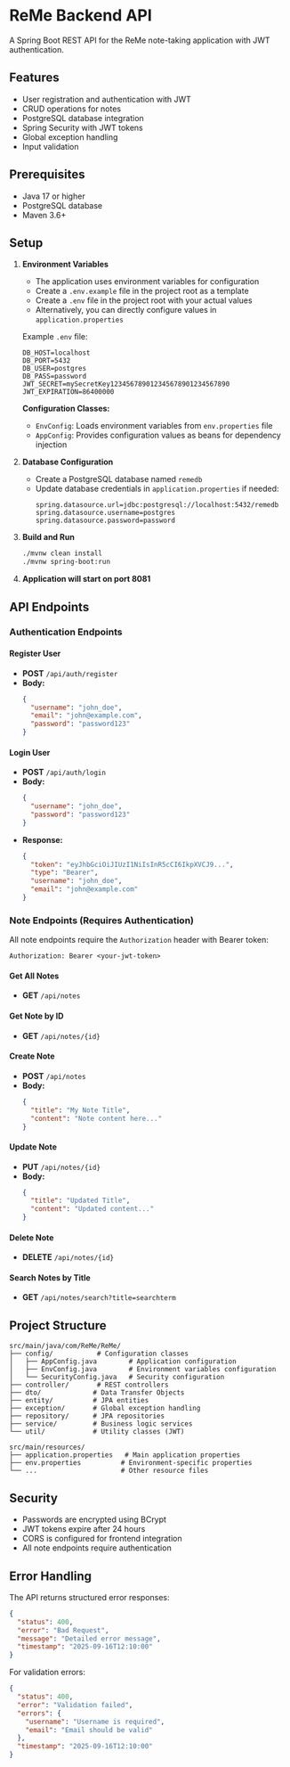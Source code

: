 # ReMe Backend API

A Spring Boot REST API for the ReMe note-taking application with JWT authentication.

## Features

- User registration and authentication with JWT
- CRUD operations for notes
- PostgreSQL database integration
- Spring Security with JWT tokens
- Global exception handling
- Input validation

## Prerequisites

- Java 17 or higher
- PostgreSQL database
- Maven 3.6+

## Setup

1. **Environment Variables**
   - The application uses environment variables for configuration
   - Create a `.env.example` file in the project root as a template
   - Create a `.env` file in the project root with your actual values
   - Alternatively, you can directly configure values in `application.properties`
   
   Example `.env` file:
   ```properties
   DB_HOST=localhost
   DB_PORT=5432
   DB_USER=postgres
   DB_PASS=password
   JWT_SECRET=mySecretKey123456789012345678901234567890
   JWT_EXPIRATION=86400000
   ```
   
   **Configuration Classes:**
   - `EnvConfig`: Loads environment variables from `env.properties` file
   - `AppConfig`: Provides configuration values as beans for dependency injection

2. **Database Configuration**
   - Create a PostgreSQL database named `remedb`
   - Update database credentials in `application.properties` if needed:
     ```properties
     spring.datasource.url=jdbc:postgresql://localhost:5432/remedb
     spring.datasource.username=postgres
     spring.datasource.password=password
     ```

3. **Build and Run**
   ```bash
   ./mvnw clean install
   ./mvnw spring-boot:run
   ```

4. **Application will start on port 8081**

## API Endpoints

### Authentication Endpoints

#### Register User
- **POST** `/api/auth/register`
- **Body:**
  ```json
  {
    "username": "john_doe",
    "email": "john@example.com",
    "password": "password123"
  }
  ```

#### Login User
- **POST** `/api/auth/login`
- **Body:**
  ```json
  {
    "username": "john_doe",
    "password": "password123"
  }
  ```
- **Response:**
  ```json
  {
    "token": "eyJhbGciOiJIUzI1NiIsInR5cCI6IkpXVCJ9...",
    "type": "Bearer",
    "username": "john_doe",
    "email": "john@example.com"
  }
  ```

### Note Endpoints (Requires Authentication)

All note endpoints require the `Authorization` header with Bearer token:
```
Authorization: Bearer <your-jwt-token>
```

#### Get All Notes
- **GET** `/api/notes`

#### Get Note by ID
- **GET** `/api/notes/{id}`

#### Create Note
- **POST** `/api/notes`
- **Body:**
  ```json
  {
    "title": "My Note Title",
    "content": "Note content here..."
  }
  ```

#### Update Note
- **PUT** `/api/notes/{id}`
- **Body:**
  ```json
  {
    "title": "Updated Title",
    "content": "Updated content..."
  }
  ```

#### Delete Note
- **DELETE** `/api/notes/{id}`

#### Search Notes by Title
- **GET** `/api/notes/search?title=searchterm`

## Project Structure

```
src/main/java/com/ReMe/ReMe/
├── config/           # Configuration classes
│   ├── AppConfig.java        # Application configuration
│   ├── EnvConfig.java        # Environment variables configuration
│   └── SecurityConfig.java   # Security configuration
├── controller/       # REST controllers
├── dto/             # Data Transfer Objects
├── entity/          # JPA entities
├── exception/       # Global exception handling
├── repository/      # JPA repositories
├── service/         # Business logic services
└── util/            # Utility classes (JWT)
```

```
src/main/resources/
├── application.properties   # Main application properties
├── env.properties          # Environment-specific properties
└── ...                     # Other resource files
```

## Security

- Passwords are encrypted using BCrypt
- JWT tokens expire after 24 hours
- CORS is configured for frontend integration
- All note endpoints require authentication

## Error Handling

The API returns structured error responses:

```json
{
  "status": 400,
  "error": "Bad Request",
  "message": "Detailed error message",
  "timestamp": "2025-09-16T12:10:00"
}
```

For validation errors:
```json
{
  "status": 400,
  "error": "Validation failed",
  "errors": {
    "username": "Username is required",
    "email": "Email should be valid"
  },
  "timestamp": "2025-09-16T12:10:00"
}
```
